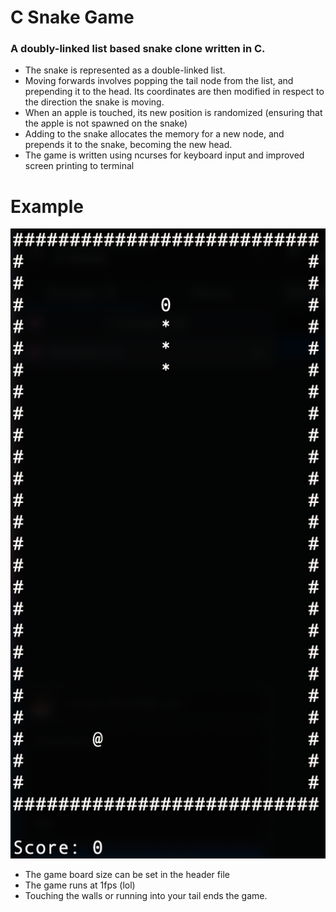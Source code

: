 # C Snake Game
### A doubly-linked list based snake clone written in C.
- The snake is represented as a double-linked list.
- Moving forwards involves popping the tail node from the list, and prepending it to the head. Its coordinates are then modified in respect to the direction the snake is moving.
- When an apple is touched, its new position is randomized (ensuring that the apple is not spawned on the snake)
- Adding to the snake allocates the memory for a new node, and prepends it to the snake, becoming the new head.
- The game is written using ncurses for keyboard input and improved screen printing to terminal

# Example
![Example Snake Image](https://github.com/Trevin-Small/C-Snake/blob/main/example.png)
- The game board size can be set in the header file
- The game runs at 1fps (lol)
- Touching the walls or running into your tail ends the game.